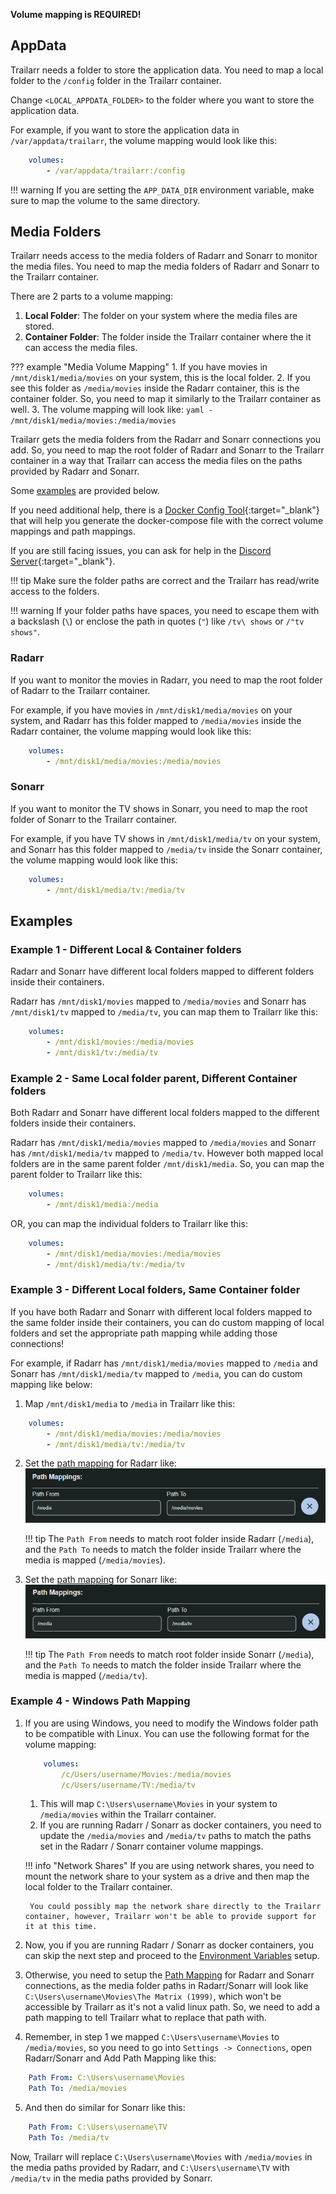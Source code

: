 **Volume mapping is REQUIRED!**

## AppData

Trailarr needs a folder to store the application data. You need to map a local folder to the `/config` folder in the Trailarr container.

Change `<LOCAL_APPDATA_FOLDER>` to the folder where you want to store the application data.

For example, if you want to store the application data in `/var/appdata/trailarr`, the volume mapping would look like this:
```yaml
    volumes:
        - /var/appdata/trailarr:/config
```

!!! warning
    If you are setting the `APP_DATA_DIR` environment variable, make sure to map the volume to the same directory.


## Media Folders

Trailarr needs access to the media folders of Radarr and Sonarr to monitor the media files. You need to map the media folders of Radarr and Sonarr to the Trailarr container.

There are 2 parts to a volume mapping:

1. **Local Folder**: The folder on your system where the media files are stored.
2. **Container Folder**: The folder inside the Trailarr container where the it can access the media files.

??? example "Media Volume Mapping"
    1. If you have movies in `/mnt/disk1/media/movies` on your system, this is the local folder.
    2. If you see this folder as `/media/movies` inside the Radarr container, this is the container folder. So, you need to map it similarly to the Trailarr container as well.
    3. The volume mapping will look like:
    ```yaml
        - /mnt/disk1/media/movies:/media/movies
    ```

Trailarr gets the media folders from the Radarr and Sonarr connections you add. So, you need to map the root folder of Radarr and Sonarr to the Trailarr container in a way that Trailarr can access the media files on the paths provided by Radarr and Sonarr. 

Some [examples](#examples) are provided below. 

If you need additional help, there is a [Docker Config Tool](https://nandyalu.github.io/trailarr/help/docker-builder/builder.html){:target="_blank"} that will help you generate the docker-compose file with the correct volume mappings and path mappings.

If you are still facing issues, you can ask for help in the [Discord Server](https://discord.gg/BAJsv76N){:target="_blank"}.

!!! tip
    Make sure the folder paths are correct and the Trailarr has read/write access to the folders.

!!! warning
    If your folder paths have spaces, you need to escape them with a backslash (`\`) or enclose the path in quotes (`"`) like `/tv\ shows` or `/"tv shows"`.

### Radarr

If you want to monitor the movies in Radarr, you need to map the root folder of Radarr to the Trailarr container.

For example, if you have movies in `/mnt/disk1/media/movies` on your system, and Radarr has this folder mapped to `/media/movies` inside the Radarr container, the volume mapping would look like this:

```yaml
    volumes:
        - /mnt/disk1/media/movies:/media/movies
```

### Sonarr

If you want to monitor the TV shows in Sonarr, you need to map the root folder of Sonarr to the Trailarr container.

For example, if you have TV shows in `/mnt/disk1/media/tv` on your system, and Sonarr has this folder mapped to `/media/tv` inside the Sonarr container, the volume mapping would look like this:

```yaml
    volumes:
        - /mnt/disk1/media/tv:/media/tv
```


## Examples

### Example 1 - Different Local & Container folders

Radarr and Sonarr have different local folders mapped to different folders inside their containers.

Radarr has `/mnt/disk1/movies` mapped to `/media/movies` and Sonarr has `/mnt/disk1/tv` mapped to `/media/tv`, you can map them to Trailarr like this:

```yaml
    volumes:
        - /mnt/disk1/movies:/media/movies
        - /mnt/disk1/tv:/media/tv
```


### Example 2 - Same Local folder parent, Different Container folders

Both Radarr and Sonarr have different local folders mapped to the different folders inside their containers.

Radarr has `/mnt/disk1/media/movies` mapped to `/media/movies` and Sonarr has `/mnt/disk1/media/tv` mapped to `/media/tv`. However both mapped local folders are in the same parent folder `/mnt/disk1/media`. So, you can map the parent folder to Trailarr like this:

```yaml
    volumes:
        - /mnt/disk1/media:/media
```

OR, you can map the individual folders to Trailarr like this:

```yaml
    volumes:
        - /mnt/disk1/media/movies:/media/movies
        - /mnt/disk1/media/tv:/media/tv
```


### Example 3 - Different Local folders, Same Container folder

If you have both Radarr and Sonarr with different local folders mapped to the same folder inside their containers, you can do custom mapping of local folders and set the appropriate path mapping while adding those connections!

For example, if Radarr has `/mnt/disk1/media/movies` mapped to `/media` and Sonarr has `/mnt/disk1/media/tv` mapped to `/media`, you can do custom mapping like below:

1. Map `/mnt/disk1/media` to `/media` in Trailarr like this:
```yaml
    volumes:
        - /mnt/disk1/media/movies:/media/movies
        - /mnt/disk1/media/tv:/media/tv
```

2. Set the [path mapping](../setup/connections.md#path-mapping) for Radarr like:
![Radarr Path Mapping](radarr-mapping.png)

    !!! tip
        The `Path From` needs to match root folder inside Radarr (`/media`), and the `Path To` needs to match the folder inside Trailarr where the media is mapped (`/media/movies`).

3. Set the [path mapping](../setup/connections.md#path-mapping) for Sonarr like:
![Sonarr Path Mapping](sonarr-mapping.png)

    !!! tip
        The `Path From` needs to match root folder inside Sonarr (`/media`), and the `Path To` needs to match the folder inside Trailarr where the media is mapped (`/media/tv`).


### Example 4 - Windows Path Mapping

1. If you are using Windows, you need to modify the Windows folder path to be compatible with Linux. You can use the following format for the volume mapping:

    ```yaml
        volumes:
            /c/Users/username/Movies:/media/movies
            /c/Users/username/TV:/media/tv
    ```

    1. This will map `C:\Users\username\Movies` in your system to `/media/movies` within the Trailarr container.
    2. If you are running Radarr / Sonarr as docker containers, you need to update the `/media/movies` and `/media/tv` paths to match the paths set in the Radarr / Sonarr container volume mappings.


    !!! info "Network Shares"
        If you are using network shares, you need to mount the network share to your system as a drive and then map the local folder to the Trailarr container.

        You could possibly map the network share directly to the Trailarr container, however, Trailarr won't be able to provide support for it at this time.

2. Now, you if you are running Radarr / Sonarr as docker containers, you can skip the next step and proceed to the [Environment Variables](env-variables.md) setup.

3. Otherwise, you need to setup the [Path Mapping](../setup/connections.md#path-mapping) for Radarr and Sonarr connections, as the media folder paths in Radarr/Sonarr will look like `C:\Users\username\Movies\The Matrix (1999)`, which won't be accessible by Trailarr as it's not a valid linux path. So, we need to add a path mapping to tell Trailarr what to replace that path with.

4. Remember, in step 1 we mapped `C:\Users\username\Movies` to `/media/movies`, so you need to go into `Settings -> Connections`, open Radarr/Sonarr and Add Path Mapping like this:

```yaml
    Path From: C:\Users\username\Movies
    Path To: /media/movies
```

5. And then do similar for Sonarr like this:

```yaml
    Path From: C:\Users\username\TV
    Path To: /media/tv
```

Now, Trailarr will replace `C:\Users\username\Movies` with `/media/movies` in the media paths provided by Radarr, and `C:\Users\username\TV` with `/media/tv` in the media paths provided by Sonarr.
